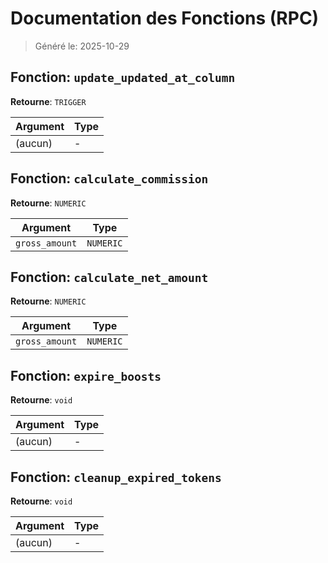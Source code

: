 # Documentation des Fonctions (RPC)

> Généré le: 2025-10-29

## Fonction: `update_updated_at_column`

**Retourne**: `TRIGGER`

| Argument | Type |
|---|---|
| (aucun) | - |

## Fonction: `calculate_commission`

**Retourne**: `NUMERIC`

| Argument | Type |
|---|---|
| `gross_amount` | `NUMERIC` |

## Fonction: `calculate_net_amount`

**Retourne**: `NUMERIC`

| Argument | Type |
|---|---|
| `gross_amount` | `NUMERIC` |

## Fonction: `expire_boosts`

**Retourne**: `void`

| Argument | Type |
|---|---|
| (aucun) | - |

## Fonction: `cleanup_expired_tokens`

**Retourne**: `void`

| Argument | Type |
|---|---|
| (aucun) | - |

